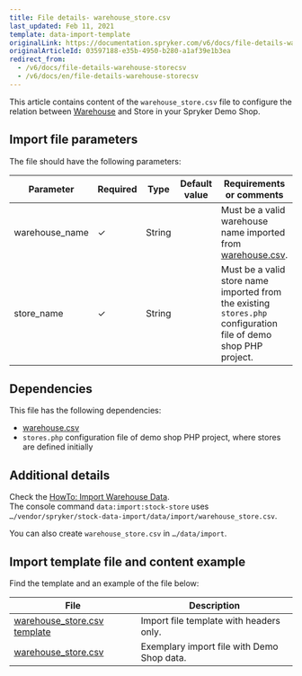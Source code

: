 ```yaml
---
title: File details- warehouse_store.csv
last_updated: Feb 11, 2021
template: data-import-template
originalLink: https://documentation.spryker.com/v6/docs/file-details-warehouse-storecsv
originalArticleId: 03597188-e35b-4950-b280-a1af39e1b3ea
redirect_from:
  - /v6/docs/file-details-warehouse-storecsv
  - /v6/docs/en/file-details-warehouse-storecsv
---
```


This article contains content of the `warehouse_store.csv` file to configure the relation between [Warehouse](/docs/scos/user/features/{{page.version}}/inventory-management-feature-overview.html) and Store in your Spryker Demo Shop.

## Import file parameters
The file should have the following parameters:


| Parameter | Required | Type | Default value | Requirements or comments | Description |
| --- | --- | --- | --- | --- | --- |
| warehouse_name | ✓ | String | | Must be a valid warehouse name imported from [warehouse.csv](/docs/scos/dev/data-import/{{page.version}}/data-import-categories/commerce-setup/file-details-warehouse.csv.html). | Name of the warehouse. |
| store_name | ✓ | String | | Must be a valid store name imported from the existing `stores.php` configuration file of demo shop PHP project. | Name of the store. |

## Dependencies
This file has the following dependencies: 

* [warehouse.csv](/docs/scos/dev/data-import/{{page.version}}/data-import-categories/commerce-setup/file-details-warehouse.csv.html)
* `stores.php` configuration file of demo shop PHP project, where stores are defined initially

## Additional details
Check the [HowTo: Import Warehouse Data](/docs/scos/dev/tutorials-and-howtos/howtos/feature-howtos/data-imports/howto-import-warehouse-data.html).  
The console command `data:import:stock-store` uses `…/vendor/spryker/stock-data-import/data/import/warehouse_store.csv`. 

You can also create `warehouse_store.csv` in `…/data/import`. 

## Import template file and content example
Find the template and an example of the file below:


| File | Description |
| --- | --- |
| [warehouse_store.csv template](https://spryker.s3.eu-central-1.amazonaws.com/docs/Developer+Guide/Back-End/Data+Manipulation/Data+Ingestion/Data+Import/Data+Import+Categories/Commerce+Setup/Template+warehouse_store.csv) | Import file template with headers only. |
| [warehouse_store.csv](https://spryker.s3.eu-central-1.amazonaws.com/docs/Developer+Guide/Back-End/Data+Manipulation/Data+Ingestion/Data+Import/Data+Import+Categories/Commerce+Setup/warehouse_store.csv) | Exemplary import file with Demo Shop data. |
